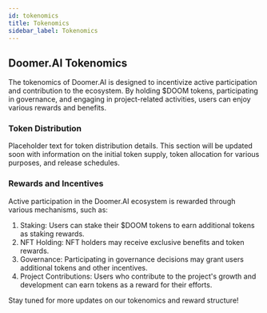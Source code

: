 ```yaml
---
id: tokenomics
title: Tokenomics
sidebar_label: Tokenomics
---
```


## Doomer.AI Tokenomics

The tokenomics of Doomer.AI is designed to incentivize active participation and contribution to the ecosystem. By holding $DOOM tokens, participating in governance, and engaging in project-related activities, users can enjoy various rewards and benefits.

### Token Distribution

Placeholder text for token distribution details. This section will be updated soon with information on the initial token supply, token allocation for various purposes, and release schedules.

### Rewards and Incentives

Active participation in the Doomer.AI ecosystem is rewarded through various mechanisms, such as:

1. Staking: Users can stake their $DOOM tokens to earn additional tokens as staking rewards.
2. NFT Holding: NFT holders may receive exclusive benefits and token rewards.
3. Governance: Participating in governance decisions may grant users additional tokens and other incentives.
4. Project Contributions: Users who contribute to the project's growth and development can earn tokens as a reward for their efforts.

Stay tuned for more updates on our tokenomics and reward structure!
